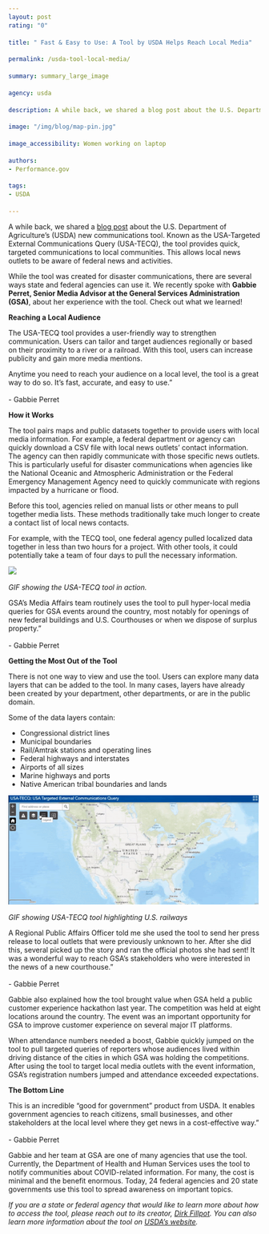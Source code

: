 ```yaml
---
layout: post
rating: "0"

title: " Fast & Easy to Use: A Tool by USDA Helps Reach Local Media"

permalink: /usda-tool-local-media/

summary: summary_large_image

agency: usda

description: A while back, we shared a blog post about the U.S. Department of Agriculture’s (USDA) new communications tool. Known as the USA-Targeted External Communications Query (USA-TECQ), the tool provides quick, targeted communications to local communities. This allows local news outlets to be aware of federal news and activities.

image: "/img/blog/map-pin.jpg"

image_accessibility: Women working on laptop

authors:
- Performance.gov

tags:
- USDA

---
```

A while back, we shared a [blog post](https://www.performance.gov/2019-2-28-usda-blog-post/) about the U.S. Department of Agriculture’s (USDA) new communications tool. Known as the USA-Targeted External Communications Query (USA-TECQ), the tool provides quick, targeted communications to local communities. This allows local news outlets to be aware of federal news and activities. 

While the tool was created for disaster communications, there are several ways state and federal agencies can use it. We recently spoke with **Gabbie Perret, Senior Media Advisor at the General Services Administration (GSA)**, about her experience with the tool. Check out what we learned!

**Reaching a Local Audience**

The USA-TECQ tool provides a user-friendly way to strengthen communication. Users can tailor and target audiences regionally or based on their proximity to a river or a railroad. With this tool, users can increase publicity and gain more media mentions.

<div class="testimonial-blockquote">
  <p>Anytime you need to reach your audience on a local level, the tool is a great way to do so. It’s fast, accurate, and easy to use.” 
    <br/><br/>
  - Gabbie Perret
  </p>
</div>

**How it Works**

The tool pairs maps and public datasets together to provide users with local media information. For example, a federal department or agency can quickly download a CSV file with local news outlets’ contact information. The agency can then rapidly communicate with those specific news outlets. This is particularly useful for disaster communications when agencies like the National Oceanic and Atmospheric Administration or the Federal Emergency Management Agency need to quickly communicate with regions impacted by a hurricane or flood. 

Before this tool, agencies relied on manual lists or other means to pull together media lists. These methods traditionally take much longer to create a contact list of local news contacts.  

For example, with the TECQ tool, one federal agency pulled localized data together in less than two hours for a project. With other tools, it could potentially take a team of four days to pull the necessary information. 

<img src="../img/blog/tool-gif.gif" style="width:500px;">

 *GIF showing the USA-TECQ tool in action.*

<div class="testimonial-blockquote">
  <p>GSA’s Media Affairs team routinely uses the tool to pull hyper-local media queries for GSA events around the country, most notably for openings of new federal buildings and U.S. Courthouses or when we dispose of surplus property.” 
    <br/><br/>
  - Gabbie Perret
  </p>
</div>

**Getting the Most Out of the Tool**

There is not one way to view and use the tool. Users can explore many data layers that can be added to the tool. In many cases, layers have already been created by your department, other departments, or are in the public domain. 

Some of the data layers contain: 
- Congressional district lines
- Municipal boundaries
- Rail/Amtrak stations and operating lines
- Federal highways and interstates
- Airports of all sizes
- Marine highways and ports
- Native American tribal boundaries and lands

<img src="../img/blog/tool-gif-2.gif" style="width:500px;">

*GIF showing USA-TECQ tool highlighting U.S. railways*

<div class="testimonial-blockquote">
  <p>A Regional Public Affairs Officer told me she used the tool to send her press release to local outlets that were previously unknown to her. After she did this, several picked up the story and ran the official photos she had sent! It was a wonderful way to reach GSA’s stakeholders who were interested in the news of a new courthouse.” 
    <br/><br/>
  - Gabbie Perret
  </p>
</div>

Gabbie also explained how the tool brought value when GSA held a public customer experience hackathon last year. The competition was held at eight locations around the country. The event was an important opportunity for GSA to improve customer experience on several major IT platforms. 

When attendance numbers needed a boost, Gabbie quickly jumped on the tool to pull targeted queries of reporters whose audiences lived within driving distance of the cities in which GSA was holding the competitions. After using the tool to target local media outlets with the event information, GSA’s registration numbers jumped and attendance exceeded expectations.  

**The Bottom Line**

<div class="testimonial-blockquote">
  <p>This is an incredible “good for government” product from USDA. It enables government agencies to reach citizens, small businesses, and other stakeholders at the local level where they get news in a cost-effective way.” 
    <br/><br/>
  - Gabbie Perret
  </p>
</div>

Gabbie and her team at GSA are one of many agencies that use the tool. Currently, the Department of Health and Human Services uses the tool to notify communities about COVID-related information. For many, the cost is minimal and the benefit enormous. Today, 24 federal agencies and 20 state governments use this tool to spread awareness on important topics.

*If you are a state or federal agency that would like to learn more about how to access the tool, please reach out to its creator, [Dirk Fillpot](mailto:Dirk.Fillpot@oc.usda.gov). You can also learn more information about the tool on [USDA’s website](https://www.fgdc.gov/organization/coordination-group/meeting-minutes/2018/september/usa-tecq-presentation-to-fgdc-cg-20180911.pdf).*

